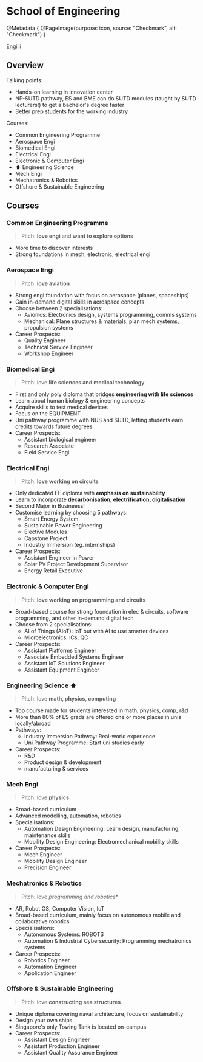 # School of Engineering

@Metadata {
    @PageImage(purpose: icon, source: "Checkmark", alt: "Checkmark")
}

Engiiii

## Overview

Talking points:
- Hands-on learning in innovation center
- NP-SUTD pathway, ES and BME can do SUTD modules (taught by SUTD lecturers!) to get a bachelor's degree faster
- Better prep students for the working industry

Courses:
- Common Engineering Programme
- Aerospace Engi
- Biomedical Engi
- Electrical Engi
- Electronic & Computer Engi
- ⬆️ Engineering Science
- Mech Engi
- Mechatronics & Robotics
- Offshore & Sustainable Engineering

## Courses

### Common Engineering Programme

> Pitch: **love engi** and **want to explore options**

- More time to discover interests
- Strong foundations in mech, electronic, electrical engi

### Aerospace Engi

> Pitch: **love aviation**

- Strong engi foundation with focus on aerospace (planes, spaceships)
- Gain in-demand digital skills in aerospace concepts
- Choose between 2 specialisations:
    - Avionics: Electronics design, systems programming, comms systems
    - Mechanical: Plane structures & materials, plan mech systems, propulsion systems
- Career Prospects:
    - Quality Engineer
    - Technical Service Engineer
    - Workshop Engineer

### Biomedical Engi

> Pitch: love **life sciences and medical technology**

- First and only poly diploma that bridges **engineering with life sciences**
- Learn about human biology & engineering concepts
- Acquire skills to test medical devices
- Focus on the EQUIPMENT
- Uni pathway programme with NUS and SUTD, letting students earn credits towards future degrees
- Career Prospects:
    - Assistant biological engineer
    - Research Associate
    - Field Service Engi

### Electrical Engi

> Pitch: **love working on circuits**

- Only dedicated EE diploma with **emphasis on sustainability**
- Learn to incorporate **decarbonisation, electrification, digitalisation**
- Second Major in Busineess!
- Customise learning by choosing 5 pathways:
    - Smart Energy System
    - Sustainable Power Engineering
    - Elective Modules
    - Capstone Project
    - Industry Immersion (eg. internships)
- Career Prospects:
    - Assistant Engineer in Power
    - Solar PV Project Development Supervisor
    - Energy Retail Executive

### Electronic & Computer Engi

> Pitch: **love working on programming and circuits**

- Broad-based course for strong foundation in elec & circuits, software programming, and other in-demand digital tech
- Choose from 2 specialisations:
    - AI of Things (AIoT): IoT but with AI to use smarter devices
    - Microelectronics: ICs, QC
- Career Prospects:
    - Assistant Platforms Engineer
    - Associate Embedded Systems Engineer
    - Assistant IoT Solutions Engineer
    - Assistant Equipment Engineer

### Engineering Science ⬆️

> Pitch: love **math, physics, computing**

- Top course made for students interested in math, physics, comp, r&d
- More than 80% of ES grads are offered one or more places in unis locally/abroad
- Pathways:
    - Industry Immersion Pathway: Real-world experience
    - Uni Pathway Programme: Start uni studies early
- Career Prospects:
    - R&D
    - Product design & development
    - manufacturing & services

### Mech Engi

> Pitch: love **physics**

- Broad-based curriculum
- Advanced modelling, automation, robotics
- Specialisations:
    - Automation Design Engineering: Learn design, manufacturing, maintenance skills
    - Mobility Design Engineering: Electromechanical mobility skills
- Career Prospects: 
    - Mech Engineer
    - Mobility Design Engineer
    - Precision Engineer

### Mechatronics & Robotics

> Pitch: love *programming and robotics**

- AR, Robot OS, Computer Vision, IoT
- Broad-based curriculum, mainly focus on autonomous mobile and collaborative robotics
- Specialisations:
    - Autonomous Systems: ROBOTS
    - Automation & Industrial Cybersecurity: Programming mechatronics systems
- Career Prospects:
    - Robotics Engineer
    - Automation Engineer 
    - Application Engineer

### Offshore & Sustainable Engineering

> Pitch: love **constructing sea structures**

- Unique diploma covering naval architecture, focus on sustainability
- Design your own ships
- Singapore's only Towing Tank is located on-campus
- Career Prospects:
    - Assistant Design Engineer
    - Assistant Production Engineer
    - Assistant Quality Assurance Engineer